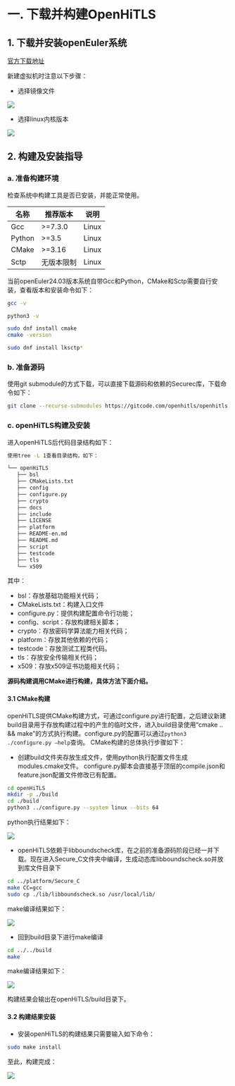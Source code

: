 # 一. 下载并构建OpenHiTLS

## 1. 下载并安装openEuler系统
[官方下载地址](https://www.openeuler.org/zh/download/?version=openEuler%2024.03%20LTS)

新建虚拟机时注意以下步骤：
- 选择镜像文件

![](../.vuepress/public/新建虚拟机1.png)
- 选择linux内核版本

![](../.vuepress/public/新建虚拟机2.png)

## 2. 构建及安装指导
### a. 准备构建环境
检查系统中构建工具是否已安装，并能正常使用。

| **名称** | **推荐版本** | **说明** |
| --- | --- | --- |
| Gcc | >=7.3.0 | Linux |
| Python | >=3.5 | Linux |
| CMake | >=3.16 | Linux |
| Sctp | 无版本限制 | Linux |

当前openEuler24.03版本系统自带Gcc和Python，CMake和Sctp需要自行安装，查看版本和安装命令如下：
```sh
gcc -v

python3 -v

sudo dnf install cmake
cmake -version

sudo dnf install lksctp*
```
### b. 准备源码

使用git submodule的方式下载，可以直接下载源码和依赖的Securec库，下载命令如下：

```sh
git clone --recurse-submodules https://gitcode.com/openhitls/openhitls.git
```

### c. openHiTLS构建及安装
进入openHiTLS后代码目录结构如下：

```sh
使用tree -L 1查看目录结构，如下：

└── openHiTLS
   ├── bsl
   ├── CMakeLists.txt
   ├── config
   ├── configure.py
   ├── crypto
   ├── docs
   ├── include
   ├── LICENSE
   ├── platform
   ├── README-en.md
   ├── README.md
   ├── script
   ├── testcode
   ├── tls
   └── x509
```

其中：

+ bsl：存放基础功能相关代码；
+ CMakeLists.txt：构建入口文件
+ configure.py：提供构建配置命令行功能；
+ config、script：存放构建相关脚本；
+ crypto：存放密码学算法能力相关代码；
+ platform：存放其他依赖的代码；
+ testcode：存放测试工程类代码。
+ tls：存放安全传输相关代码；
+ x509：存放x509证书功能相关代码；

**源码构建调用CMake进行构建，具体方法下面介绍。**

#### 3.1 CMake构建
openHiTLS提供CMake构建方式，可通过configure.py进行配置，之后建议新建build目录用于存放构建过程中的产生的临时文件，进入build目录使用“cmake .. && make”的方式执行构建。configure.py的配置可以通过`python3 ./configure.py –help`查询。
CMake构建的总体执行步骤如下：
- 创建build文件夹存放生成文件，使用python执行配置文件生成modules.cmake文件。
configure.py脚本会直接基于顶层的compile.json和feature.json配置文件修改已有配置。
```sh
cd openHiTLS
mkdir -p ./build
cd ./build
python3 ../configure.py --system linux --bits 64
```
 python执行结果如下：

![](../.vuepress/public/python编译.png)

- openHiTLS依赖于libboundscheck库，在之前的准备源码阶段已经一并下载。现在进入Secure_C文件夹中编译，生成动态库libboundscheck.so并放到库文件目录下

```sh
cd ../platform/Secure_C
make CC=gcc
sudo cp ./lib/libboundscheck.so /usr/local/lib/
```
make编译结果如下：

![](../.vuepress/public/makeCC=gcc.png)

- 回到build目录下进行make编译
```sh
cd ../../build
make
```
 make编译结果如下：

![](../.vuepress/public/make成功.png)


构建结果会输出在openHiTLS/build目录下。


#### 3.2 构建结果安装
- 安装openHiTLS的构建结果只需要输入如下命令：

```sh
sudo make install
```
至此，构建完成：

![](../.vuepress/public/makeinstall.png)








